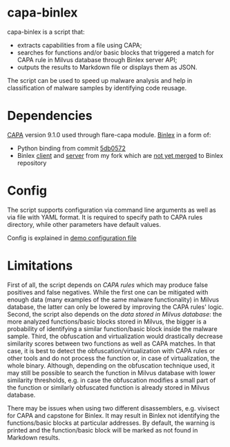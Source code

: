 # capa-binlex
capa-binlex is a script that:
- extracts capabilities from a file using CAPA; 
- searches for functions and/or basic blocks that triggered a match for CAPA rule in Milvus database through Binlex server API;
- outputs the results to Markdown file or displays them as JSON. 

The script can be used to speed up malware analysis and help in classification of malware samples by identifying code reusage.

# Dependencies
[CAPA](https://github.com/mandiant/capa) version 9.1.0 used through flare-capa module. 
[Binlex](https://github.com/c3rb3ru5d3d53c/binlex) in a form of:
- Python binding from commit [5db0572](https://github.com/c3rb3ru5d3d53c/binlex/commit/5db0572c6a4f14b72ff6a1357db582c69d91ecbe)
- Binlex [client](https://github.com/vmovupd/binlex/blob/master/scripts/libblclient/libblclient/client.py) and [server](https://github.com/vmovupd/binlex/tree/master/scripts/blserver) from my fork which are [not yet merged](https://github.com/c3rb3ru5d3d53c/binlex/pull/159) to Binlex repository

# Config
The script supports configuration via command line arguments as well as via file with YAML format. It is required to specify path to CAPA rules directory, while other parameters have default values.

Config is explained in [demo configuration file](https://github.com/vmovupd/capa-binlex/blob/main/capa-binlex.yml)

# Limitations
First of all, the script depends on *CAPA rules* which may produce false positives and false negatives. While the first one can be mitigated with enough data (many examples of the same malware functionality) in Milvus database, the latter can only be lowered by improving the CAPA rules' logic. Second, the script also depends on the *data stored in Milvus database*: the more analyzed functions/basic blocks stored in Milvus, the bigger is a probability of identifying a similar function/basic block inside the malware sample. Third, the obfuscation and virtualization would drastically decrease similarity scores between two functions as well as CAPA matches. In that case, it is best to detect the obfuscation/virtualization with CAPA rules or other tools and do not process the function or, in case of virtualization, the whole binary. Although, depending on the obfuscation technique used, it may still be possible to search the function in Milvus database with lower similarity thresholds, e.g. in case the obfuscation modifies a small part of the function or similarly obfuscated function is already stored in Milvus database.

There may be issues when using two different disassemblers, e.g. vivisect for CAPA and capstone for Binlex. It may result in Binlex not identifying the functions/basic blocks at particular addresses. By default, the warning is printed and the function/basic block will be marked as not found in Markdown results.